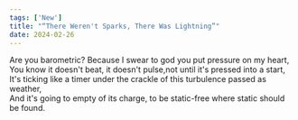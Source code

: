 ```yaml
---
tags: ['New']
title: "“There Weren't Sparks, There Was Lightning”"
date: 2024-02-26
---
```


Are you barometric? Because I swear to god you put pressure on my heart,  
You know it doesn't beat, it doesn't pulse,not  until it's pressed into a start,  
It's ticking like a timer under the crackle of this turbulence passed as weather,  
And it's going to empty of its charge, to be static-free where static should be found.
